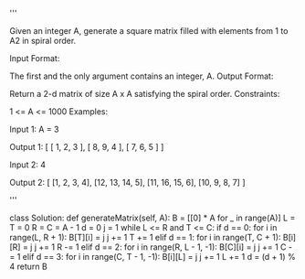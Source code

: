 '''

Given an integer A, generate a square matrix filled with elements from 1 to A2 in spiral order.



Input Format:

The first and the only argument contains an integer, A.
Output Format:

Return a 2-d matrix of size A x A satisfying the spiral order.
Constraints:

1 <= A <= 1000
Examples:

Input 1:
    A = 3

Output 1:
    [   [ 1, 2, 3 ],
        [ 8, 9, 4 ],
        [ 7, 6, 5 ]   ]

Input 2:
    4

Output 2:
    [   [1, 2, 3, 4],
        [12, 13, 14, 5],
        [11, 16, 15, 6],
        [10, 9, 8, 7]   ]

'''


class Solution:
    def generateMatrix(self, A):
        B = [[0] * A for _ in range(A)]
        L = T = 0
        R = C = A - 1
        d = 0
        j = 1
        while L <= R and T <= C:
            if d == 0:
                for i in range(L, R + 1):
                    B[T][i] = j
                    j += 1
                T += 1
            elif d == 1:
                for i in range(T, C + 1):
                    B[i][R] = j
                    j += 1
                R -= 1
            elif d == 2:
                for i in range(R, L - 1, -1):
                    B[C][i] = j
                    j += 1
                C -= 1
            elif d == 3:
                for i in range(C, T - 1, -1):
                    B[i][L] = j
                    j += 1
                L += 1
            d = (d + 1) % 4
        return B
